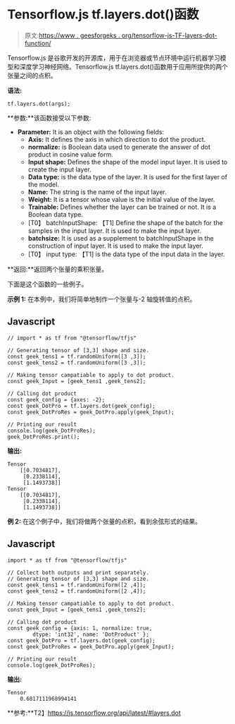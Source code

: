 # Tensorflow.js tf.layers.dot()函数

> 原文:[https://www . geesforgeks . org/tensorflow-js-TF-layers-dot-function/](https://www.geeksforgeeks.org/tensorflow-js-tf-layers-dot-function/)

Tensorflow.js 是谷歌开发的开源库，用于在浏览器或节点环境中运行机器学习模型和深度学习神经网络。Tensorflow.js tf.layers.dot()函数用于应用所提供的两个张量之间的点积。

**语法:**

```
tf.layers.dot(args);
```

**参数:**该函数接受以下参数:

*   **Parameter:** It is an object with the following fields:
    *   **Axis:** It defines the axis in which direction to dot the product.
    *   **normalize:** is Boolean data used to generate the answer of dot product in cosine value form.
    *   **Input shape:** Defines the shape of the model input layer. It is used to create the input layer.
    *   **Data type:** is the data type of the layer. It is used for the first layer of the model.
    *   **Name:** The string is the name of the input layer.
    *   **Weight:** It is a tensor whose value is the initial value of the layer.
    *   **Trainable:** Defines whether the layer can be trained or not. It is a Boolean data type.
    *   [T0】 batchInputShape: 【T1] Define the shape of the batch for the samples in the input layer. It is used to make the input layer.
    *   **batchsize:** It is used as a supplement to batchInputShape in the construction of input layer. It is used to make the input layer.
    *   [T0】 input type: 【T1] is the data type of the input data in the layer.

**返回:**返回两个张量的乘积张量。

下面是这个函数的一些例子。

**示例 1:** 在本例中，我们将简单地制作一个张量与-2 轴旋转值的点积。

## Javascript

```
// import * as tf from "@tensorflow/tfjs"

// Generating tensor of [3,3] shape and size.
const geek_tens1 = tf.randomUniform([3 ,3]);
const geek_tens2 = tf.randomUniform([3 ,3]);

// Making tensor campatiable to apply to dot product.
const geek_Input = [geek_tens1 ,geek_tens2];

// Calling dot product
const geek_config = {axes: -2};
const geek_DotPro = tf.layers.dot(geek_config);
const geek_DotProRes = geek_DotPro.apply(geek_Input);

// Printing our result
console.log(geek_DotProRes);
geek_DotProRes.print();
```

**输出:**

```
Tensor
    [[0.7034817],
     [0.2338114],
     [1.1493738]]
Tensor
    [[0.7034817],
     [0.2338114],
     [1.1493738]]
```

**例 2:** 在这个例子中，我们将做两个张量的点积，看到余弦形式的结果。

## Javascript

```
import * as tf from "@tensorflow/tfjs"

// Collect both outputs and print separately.
// Generating tensor of [3,3] shape and size.
const geek_tens1 = tf.randomUniform([2 ,4]);
const geek_tens2 = tf.randomUniform([2 ,4]);

// Making tensor campatiable to apply to dot product.
const geek_Input = [geek_tens1 ,geek_tens2];

// Calling dot product
const geek_config = {axis: 1, normalize: true,
        dtype: 'int32', name: 'DotProduct' };
const geek_DotPro = tf.layers.dot(geek_config);
const geek_DotProRes = geek_DotPro.apply(geek_Input);

// Printing our result
console.log(geek_DotProRes);
```

**输出:**

```
Tensor
    0.6817111968994141
```

**参考:**T2】https://js.tensorflow.org/api/latest/#layers.dot
